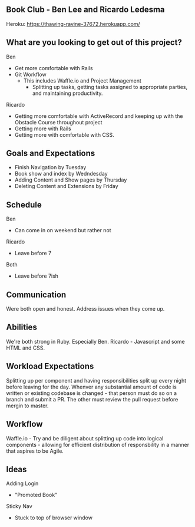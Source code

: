 ## Book Club - Ben Lee and Ricardo Ledesma

Heroku: https://thawing-ravine-37672.herokuapp.com/

## What are you looking to get out of this project?

Ben
* Get more comfortable with Rails
* Git Workflow
  * This includes Waffle.io and Project Management
    * Splitting up tasks, getting tasks assigned to appropriate parties, and maintaining productivity.

Ricardo
* Getting more comfortable with ActiveRecord and keeping up with the Obstacle Course throughout project
* Getting more with Rails
* Getting more with comfortable with CSS.

## Goals and Expectations

* Finish Navigation by Tuesday
* Book show and index by Wedndesday
* Adding Content and Show pages by Thursday
* Deleting Content and Extensions by Friday

## Schedule

Ben
* Can come in on weekend but rather not

Ricardo
* Leave before 7

Both
* Leave before 7ish

## Communication

Were both open and honest. Address issues when they come up.

## Abilities

We're both strong in Ruby. Especially Ben.
Ricardo - Javascript and some HTML and CSS.

## Workload Expectations

Splitting up per component and having responsibilities split up every night before leaving for the day.
Whenver any substantial amount of code is written or existing codebase is changed - that person must do so on a branch and submit a PR. The other must review the pull request before mergin to master.

## Workflow

Waffle.io - Try and be diligent about splitting up code into logical components - allowing for efficient distribution of responsbility in a manner that aspires to be Agile.

## Ideas

Adding Login
* "Promoted Book"

Sticky Nav
* Stuck to top of browser window
